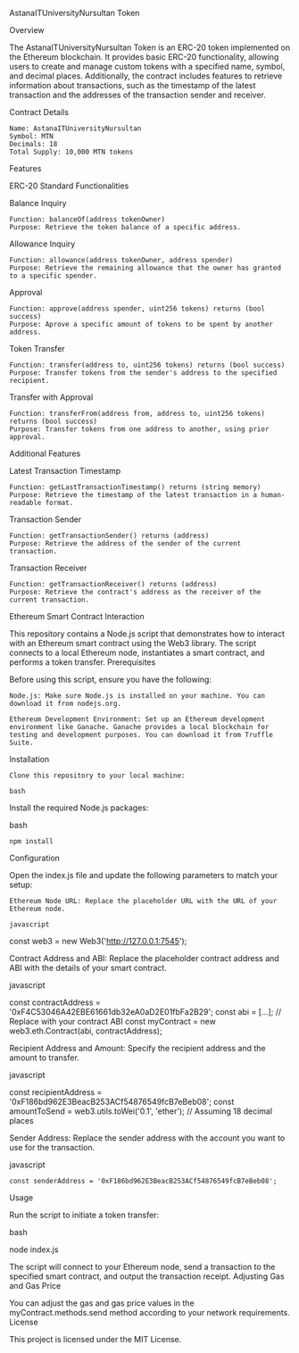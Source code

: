 AstanaITUniversityNursultan Token

Overview

The AstanaITUniversityNursultan Token is an ERC-20 token implemented on the Ethereum blockchain. It provides basic ERC-20 functionality, allowing users to create and manage custom tokens with a specified name, symbol, and decimal places. Additionally, the contract includes features to retrieve information about transactions, such as the timestamp of the latest transaction and the addresses of the transaction sender and receiver.

Contract Details

    Name: AstanaITUniversityNursultan
    Symbol: MTN
    Decimals: 18
    Total Supply: 10,000 MTN tokens

Features

ERC-20 Standard Functionalities

Balance Inquiry

    Function: balanceOf(address tokenOwner)
    Purpose: Retrieve the token balance of a specific address.

Allowance Inquiry

    Function: allowance(address tokenOwner, address spender)
    Purpose: Retrieve the remaining allowance that the owner has granted to a specific spender.

Approval

    Function: approve(address spender, uint256 tokens) returns (bool success)
    Purpose: Aprove a specific amount of tokens to be spent by another address.

Token Transfer

    Function: transfer(address to, uint256 tokens) returns (bool success)
    Purpose: Transfer tokens from the sender's address to the specified recipient.

Transfer with Approval

    Function: transferFrom(address from, address to, uint256 tokens) returns (bool success)
    Purpose: Transfer tokens from one address to another, using prior approval.

Additional Features

Latest Transaction Timestamp

    Function: getLastTransactionTimestamp() returns (string memory)
    Purpose: Retrieve the timestamp of the latest transaction in a human-readable format.

Transaction Sender

    Function: getTransactionSender() returns (address)
    Purpose: Retrieve the address of the sender of the current transaction.

Transaction Receiver

    Function: getTransactionReceiver() returns (address)
    Purpose: Retrieve the contract's address as the receiver of the current transaction.



Ethereum Smart Contract Interaction

This repository contains a Node.js script that demonstrates how to interact with an Ethereum smart contract using the Web3 library. The script connects to a local Ethereum node, instantiates a smart contract, and performs a token transfer.
Prerequisites

Before using this script, ensure you have the following:

    Node.js: Make sure Node.js is installed on your machine. You can download it from nodejs.org.

    Ethereum Development Environment: Set up an Ethereum development environment like Ganache. Ganache provides a local blockchain for testing and development purposes. You can download it from Truffle Suite.

Installation

    Clone this repository to your local machine:

    bash


Install the required Node.js packages:

bash

    npm install

Configuration

Open the index.js file and update the following parameters to match your setup:

    Ethereum Node URL: Replace the placeholder URL with the URL of your Ethereum node.

    javascript

const web3 = new Web3('http://127.0.0.1:7545');

Contract Address and ABI: Replace the placeholder contract address and ABI with the details of your smart contract.

javascript

const contractAddress = '0xF4C53046A42EBE61661db32eA0aD2E01fbFa2B29'; 
const abi = [...]; // Replace with your contract ABI
const myContract = new web3.eth.Contract(abi, contractAddress);

Recipient Address and Amount: Specify the recipient address and the amount to transfer.

javascript

const recipientAddress = '0xF186bd962E3BeacB253ACf54876549fcB7eBeb08'; 
const amountToSend = web3.utils.toWei('0.1', 'ether'); // Assuming 18 decimal places

Sender Address: Replace the sender address with the account you want to use for the transaction.

javascript

    const senderAddress = '0xF186bd962E3BeacB253ACf54876549fcB7eBeb08';

Usage

Run the script to initiate a token transfer:

bash

node index.js

The script will connect to your Ethereum node, send a transaction to the specified smart contract, and output the transaction receipt.
Adjusting Gas and Gas Price

You can adjust the gas and gas price values in the myContract.methods.send method according to your network requirements.
License

This project is licensed under the MIT License.
